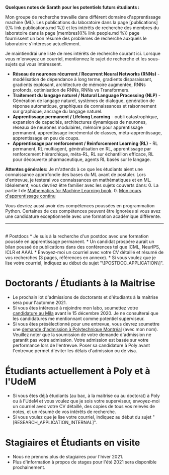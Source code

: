 **Quelques notes de Sarath pour les potentiels futurs étudiants :**

Mon groupe de recherche travaille dans différent domaine d'apprentissage machine (ML). Les publications du laboratoire dans la page [publications]({% link publications.md %}) et les intérêts de recherche des membres du laboratoire dans la page [membres]({% link people.md %}) page fournissent un bon résumé des problèmes de recherche auxquels le laboratoire s'intéresse actuellement.

Je maintiendrai une liste de mes intérêts de recherche courant ici. Lorsque vous m'envoyez un courriel, mentionnez  le sujet de recherche et les sous-sujets qui vous intéressent.
* **Réseau de neurones récurrent / Recurrent Neural Networks (RNNs)** - modélisation de dépendance à long terme, gradients disparaissant, gradients explosant, architecture de mémoire augmentée, RNNs profonds, optimisation de RNNs, RNNs vs Transformers.
* **Traitement du langage naturel / Natural Language Processing (NLP)** - Génération de langage naturel, systèmes de dialogue, génération de réponse automatique, graphiques de connaissances et raisonnement sur graphique, ancrage du langage naturel.
* **Apprentissage permanent / Lifelong Learning** - oubli catastrophique, expansion de capacités, architectures dynamiques de neurones, réseaux de neurones modulaires, mémoire pour apprentissage permanent, apprentissage incrémental de classes, méta-apprentissage, apprentissage en peu de coups.
* **Apprentissage par renforcement / Reinforcement Learning (RL)** - RL permanent, RL multiagent, généralisation en RL, apprentissage par renforcement hiérarchique, méta-RL, RL sur échantillon efficace, RL pour découverte pharmaceutique, agents RL basés sur le langage.

**Attentes générales:**
Je m'attends à ce que les étudiants aient une connaissance approfondie des bases du ML avant de postuler. Lors d'entrevue, je testerai vos connaissances en mathématiques et en ML. Idéalement, vous devriez être familier avec les sujets couverts dans: 
0. La partie I de [Mathematics for Machine Learning book](https://mml-book.github.io/).
0. [Mon cours d'apprentissage continu](https://www.youtube.com/watch?v=snYZF8Dzuwo&list=PLImtCgowF_ET0mi-AmmqQ0SIJUpWYaIOr)

Vous devriez aussi avoir des compétences poussées en programmation Python. Certaines de ces compétences peuvent être ignorées si vous avez une candidature exceptionnelle avec une formation académique différente.

---

<br>  
# Postdocs
* Je suis à la recherche d'un postdoc avec une formation poussée en apprentissage permanent.
* Un candidat prospère aurait un bilan poussé de publications dans des conférences tel que ICML, NeurIPS, ICLR et AAAI.
* Envoyez-moi un courriel avec votre CV détaillé et résumé de vos recherches (3 pages, références en annexe).
* Si vous voulez que je lise votre courriel, indiquez au début du sujet "\[POSTDOC_APPLICATION\]".

# Doctorants / Étudiants à la Maitrise
* Le prochain lot d'admissions de doctorants et d'étudiants à la maitrise sera pour l'automne 2021.
* Si vous êtes intéressé à rejoindre mon labo, soumettez votre [candidature au Mila](https://mila.quebec/en/cours/admission/) avant le 15 décembre 2020. Je ne consulterai que les candidatures me mentionnant comme potentiel superviseur.
* Si vous êtes présélectionné pour une entrevue, vous devrez soumettre une [demande d'admission à Polytechnique Montréal](https://admission.polymtl.ca/admission-main-web/pages/admission-dashboard.xhtml) (avec mon nom). Veuillez noter que la soumission de votre demande d'admission ne garantit pas votre admission. Votre admission est basée sur votre performance lors de l'entrevue. Poser sa candidature à Poly avant l'entrevue permet d'éviter les délais d'admission ou de visa.

# Étudiants actuellement à Poly et à l'UdeM
* Si vous êtes déjà étudiants (au bac, à la maitrise ou au doctorat) à Poly ou à l'UdeM et vous voulez que je sois votre superviseur, envoyez-moi un courriel avec votre CV détaillé, des copies de tous vos relevés de notes, et un résumé de vos intérêts de recherche. 
* Si vous voulez que je lise votre courriel, indiquez au début du sujet "\[RESEARCH_APPLICATION_INTERNAL\]".

# Stagiaires et Étudiants en visite
* Nous ne prenons plus de stagiaires pour l'hiver 2021.
* Plus d'information à propos de stages pour l'été 2021 sera disponible prochainement.
